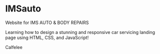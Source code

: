 # IMSauto
Website for IMS AUTO &amp; BODY REPAIRS

Learning how to design a stunning and responsive car servicing landing page using HTML, CSS, and JavaScript!

Calfelee